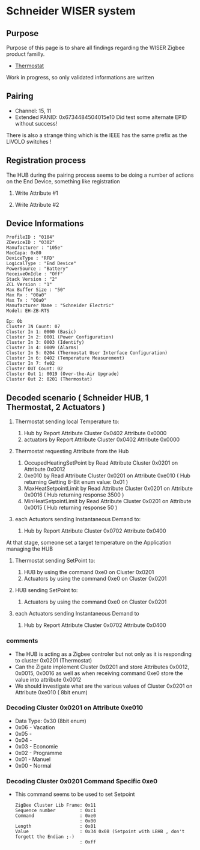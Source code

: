# Schneider WISER system

## Purpose

Purpose of this page is to share all findings regarding the WISER Zigbee product familly.

* [Thermostat](https://www.se.com/fr/fr/product/EER51000/wiser---thermostat/)

Work in progress, so only validated informations are written


## Pairing

* Channel: 15, 11
* Extended PANID: 0x6734484504015e10 
  Did test some alternate EPID without success!
  
There is also a strange thing which is the IEEE has the same prefix as the LIVOLO switches !


## Registration process

The HUB during the pairing process seems to be doing a number of actions on the End Device, something like registration

1. Write Attribute #1

1. Write Attribute #2


## Device Informations

```
ProfileID : "0104"
ZDeviceID : "0302"
Manufacturer : "105e"
MacCapa: 0x80
DeviceType : "RFD"
LogicalType : "End Device"
PowerSource : "Battery"
ReceiveOnIdle : "Off"
Stack Version : "2"
ZCL Version : "1"
Max Buffer Size : "50"
Max Rx : "00a0"
Max Tx : "00a0"
Manufacturer Name : "Schneider Electric"
Model: EH-ZB-RTS

Ep: 0b
Cluster IN Count: 07
Cluster In 1: 0000 (Basic)
Cluster In 2: 0001 (Power Configuration)
Cluster In 3: 0003 (Identify)
Cluster In 4: 0009 (Alarms)
Cluster In 5: 0204 (Thermostat User Interface Configuration)
Cluster In 6: 0402 (Temperature Measurement)
Cluster In 7: fe02
Cluster OUT Count: 02
Cluster Out 1: 0019 (Over-the-Air Upgrade)
Cluster Out 2: 0201 (Thermostat)
```

## Decoded scenario ( Schneider HUB, 1 Thermostat, 2 Actuators )

1. Thermostat sending local Temperature to:
   1. Hub by Report Attribute Cluster 0x0402 Attribute 0x0000
   1. actuators by Report Attribute Cluster 0x0402 Attribute 0x0000
   
1. Thermostat requesting Attribute from the Hub
   1. OccupedHeatingSetPoint by Read Attribute Cluster 0x0201 on Attribute 0x0012
   1. 0xe010 by Read Attribute Cluster 0x0201 on Attribute 0xe010 ( Hub returning Getting 8-Bit enum value: 0x01 )
   1. MaxHeatSetpointLimit by Read Attribute Cluster 0x0201 on Attribute 0x0016 ( Hub returning response 3500 )
   1. MinHeatSetpointLimit by Read Attribute Cluster 0x0201 on Attribute 0x0015 ( Hub returning response 50 ) 

1. each Actuators sending Instantaneous Demand to:
   1. Hub by Report Attribute Cluster 0x0702 Attribute 0x0400
   
At that stage, someone set a target temperature on the Application managing the HUB

1. Thermostat sending SetPoint to:
   1. HUB by using the command 0xe0 on Cluster 0x0201
   1. Actuators by using the command 0xe0 on Cluster 0x0201
   
1. HUB sending SetPoint to:
   1. Actuators by using the command 0xe0 on Cluster 0x0201
   
1. each Actuators sending Instantaneous Demand to
   1. Hub by Report Attribute Cluster 0x0702 Attribute 0x0400
   
### comments

* The HUB is acting as a Zigbee controler but not only as it is responding to cluster 0x0201 (Thermostat)
* Can the Zigate implement Cluster 0x0201 and store Attributes 0x0012, 0x0015, 0x0016 as well as when receiving command 0xe0 store the value into attribute 0x0012
* We should investigate what are the various values of Cluster 0x0201 on Attribute 0xe010 ( 8bit enum)




### Decoding Cluster 0x0201 on Attribute 0xe010

* Data Type: 0x30 (8bit enum)
* 0x06 - Vacation
* 0x05 - 
* 0x04 - 
* 0x03 - Economie
* 0x02 - Programme
* 0x01 - Manuel
* 0x00 - Normal

### Decoding Cluster 0x0201 Command Specific 0xe0

* This command seems to be used to set Setpoint 
  ```
  ZigBee Cluster Lib Frame: 0x11 
  Sequence number         : 0xc1
  Command                 : 0xe0 
                          : 0x00
  Length                  : 0x01
  Value                   : 0x34 0x08 (Setpoint with LBHB , don't forgett the Endian ;-)
                          : 0xff
  ```                     
                        
